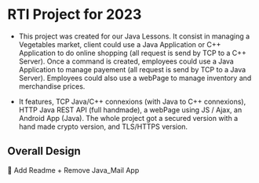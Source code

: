 # RTI Project for 2023
- This project was created for our Java Lessons. It consist in managing a Vegetables market, client could use a Java Application or C++ Application to do online shopping (all request is send by TCP to a C++ Server). Once a command is created, employees could use a Java Application to manage payement (all request is send by TCP to a Java Server). Employees could also use a webPage to manage inventory and merchandise prices.

- It features, TCP Java/C++ connexions (with Java to C++ connexions), HTTP Java REST API (full handmade), a webPage using JS / Ajax, an Android App (Java). The whole project got a secured version with a hand made crypto version, and TLS/HTTPS version.


## Overall Design
:file_folder: Add Readme + Remove Java_Mail App